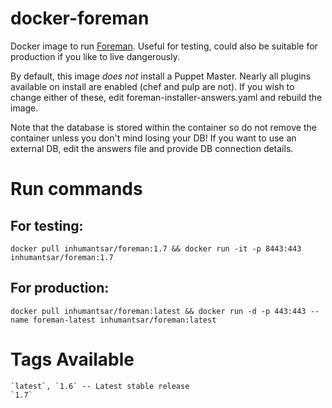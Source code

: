 docker-foreman
==============

Docker image to run [Foreman](http://theforeman.org/). Useful for testing, could also be suitable for production if you like to live dangerously.

By default, this image *does not* install a Puppet Master. Nearly all plugins available on install
are enabled (chef and pulp are not). If you wish to change either of these, edit foreman-installer-answers.yaml
and rebuild the image.

Note that the database is stored within the container so do not remove the container unless you don't mind losing your DB! If
you want to use an external DB, edit the answers file and provide DB connection details.

# Run commands

## For testing: 

`docker pull inhumantsar/foreman:1.7 && docker run -it -p 8443:443 inhumantsar/foreman:1.7`

## For production: 

`docker pull inhumantsar/foreman:latest && docker run -d -p 443:443 --name foreman-latest inhumantsar/foreman:latest`


# Tags Available
    
    `latest`, `1.6` -- Latest stable release
    `1.7`           
